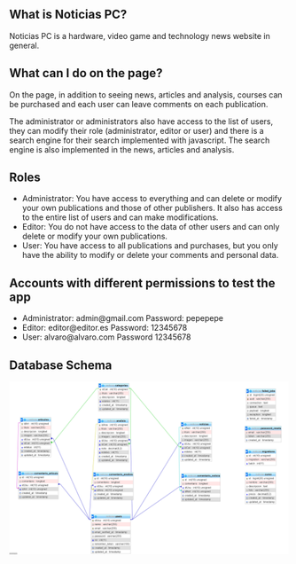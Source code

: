 ##  What is Noticias PC?

<p>
Noticias PC is a hardware, video game and technology news website in general.
</p>

## What can I do on the page?
<p>
On the page, in addition to seeing news, articles and analysis, courses can be purchased and each user can leave comments on each publication.
</p>
<p>
The administrator or administrators also have access to the list of users, they can modify their role (administrator, editor or user) and there is a search engine for their search implemented with javascript. The search engine is also implemented in the news, articles and analysis.   
</p>

## Roles
<ul>
    <li> Administrator: You have access to everything and can delete or modify your own publications and those of other publishers.
         It also has access to the entire list of users and can make modifications. </li>
    <li> Editor: You do not have access to the data of other users and can only delete or modify your own publications.</li>
    <li> User: You have access to all publications and purchases, but you only have the ability to modify or delete your comments and personal data.</li>
</ul>

## Accounts with different permissions to test the app
<ul>
    <li>
        Administrator: admin@gmail.com Password: pepepepe
    </li>  
    <li>
        Editor: editor@editor.es Password: 12345678
    </li>
    <li>
        User: alvaro@alvaro.com Password 12345678
    </li>     
</ul>

##  Database Schema
![alt text](https://github.com/alvarolopezgarcia1/NoticiasPC/blob/main/public/imagen/Cap_base_de_datos.PNG?raw=true)
